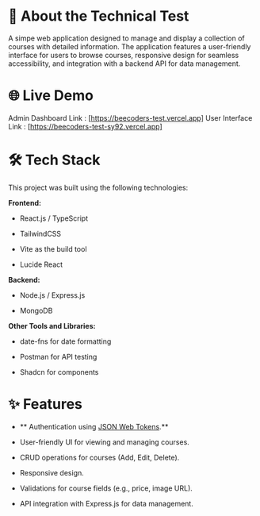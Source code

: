 # 🚀 About the Technical Test

A simpe web application designed to manage and display a collection of courses with detailed information. The application features a user-friendly interface for users to browse courses, responsive design for seamless accessibility, and integration with a backend API for data management.


# 🌐 Live Demo

Admin Dashboard Link : [https://beecoders-test.vercel.app]
User Interface Link : [https://beecoders-test-sy92.vercel.app]

# 🛠️ Tech Stack

This project was built using the following technologies:

**Frontend:**

- React.js / TypeScript

- TailwindCSS

- Vite as the build tool

- Lucide React 

**Backend:**

- Node.js / Express.js

- MongoDB

**Other Tools and Libraries:**

- date-fns for date formatting

- Postman for API testing

- Shadcn for components

 # ✨ Features
 
 - ** Authentication using <u>JSON Web Tokens</u>.**

- User-friendly UI for viewing and managing courses.

- CRUD operations for courses (Add, Edit, Delete).

- Responsive design.

- Validations for course fields (e.g., price, image URL).

- API integration with Express.js for data management.

